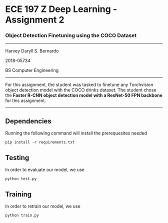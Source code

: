 # ECE 197 Z Deep Learning - Assignment 2
### Object Detection Finetuning using the COCO Dataset
--------------------------------------------------------------------------------

Harvey Daryll S. Bernardo

2018-05734

BS Computer Engineering

--------------------------------------------------------------------------------

For this assignment, the student was tasked to finetune any Torchvision object detection model with the COCO drinks dataset. The student chose the **Faster R-CNN object detection model with a ResNet-50 FPN backbone** for this assignment. 

--------------------------------------------------------------------------------

## Dependencies
Running the following command will install the prerequesites needed

```
pip install -r requirements.txt
```

## Testing

In order to evaluate our model, we use 

```
python test.py
```
## Training

In order to retrain our model, we use
```
python train.py
```
